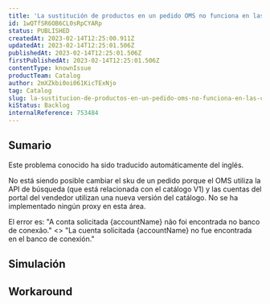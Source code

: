 ```yaml
---
title: 'La sustitución de productos en un pedido OMS no funciona en las cuentas del portal del vendedor'
id: 1wQTfSR6OB6CL0sRpCYARp
status: PUBLISHED
createdAt: 2023-02-14T12:25:00.911Z
updatedAt: 2023-02-14T12:25:01.506Z
publishedAt: 2023-02-14T12:25:01.506Z
firstPublishedAt: 2023-02-14T12:25:01.506Z
contentType: knownIssue
productTeam: Catalog
author: 2mXZkbi0oi061KicTExNjo
tag: Catalog
slug: la-sustitucion-de-productos-en-un-pedido-oms-no-funciona-en-las-cuentas-del-portal-del-vendedor
kiStatus: Backlog
internalReference: 753484
---
```


## Sumario

<div class="alert alert-info">
  <p>Este problema conocido ha sido traducido automáticamente del inglés.</p>
</div>


No está siendo posible cambiar el sku de un pedido porque el OMS utiliza la API de búsqueda (que está relacionada con el catálogo V1) y las cuentas del portal del vendedor utilizan una nueva versión del catálogo. No se ha implementado ningún proxy en esta área.

El error es: "A conta solicitada {accountName} não foi encontrada no banco de conexão." <> "La cuenta solicitada {accountName} no fue encontrada en el banco de conexión."


##

## Simulación



## Workaround



